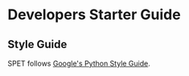 # Developers Starter Guide

## Style Guide

SPET follows [Google's Python Style
Guide](https://google.github.io/styleguide/pyguide.html).
